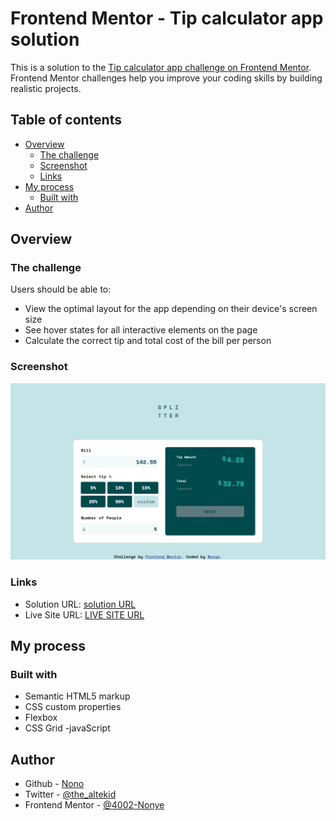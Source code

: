 # Frontend Mentor - Tip calculator app solution

This is a solution to the [Tip calculator app challenge on Frontend Mentor](https://www.frontendmentor.io/challenges/tip-calculator-app-ugJNGbJUX). Frontend Mentor challenges help you improve your coding skills by building realistic projects.

## Table of contents

- [Overview](#overview)
  - [The challenge](#the-challenge)
  - [Screenshot](#screenshot)
  - [Links](#links)
- [My process](#my-process)
  - [Built with](#built-with)
- [Author](#author)




## Overview

### The challenge

Users should be able to:

- View the optimal layout for the app depending on their device's screen size
- See hover states for all interactive elements on the page
- Calculate the correct tip and total cost of the bill per person

### Screenshot

![page-screenshot](Frontend-Mentor-Tip-calculator-app-.png)

### Links

- Solution URL: [solution URL](https://www.frontendmentor.io/solutions/tip-calculator-built-with-html-vanilla-css-and-javascript-YAgdZGkQhI)
- Live Site URL: [LIVE SITE URL](https://4002-nonye.github.io/Tip-calculator-app/)

## My process

### Built with

- Semantic HTML5 markup
- CSS custom properties
- Flexbox
- CSS Grid
-javaScript


## Author

- Github - [Nono](https://github.com/4002-Nonye)
- Twitter - [@the_altekid](https://twitter.com/the_altekid)
- Frontend Mentor - [@4002-Nonye](https://www.frontendmentor.io/profile/4002-Nonye)



